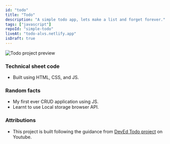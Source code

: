 ```yaml
---
id: "todo"
title: "Todo"
description: "A simple todo app, lets make a list and forget forever."
tags: ["javascript"]
repoId: "simple-todo"
liveAt: "todo-alvs.netlify.app"
isDraft: true
---
```


![Todo project preview](/assets/img/todo-deved-thumb.png)

### Technical sheet code

-   Built using HTML, CSS, and JS.

### Random facts

-   My first ever CRUD application using JS.
-   Learnt to use Local storage browser API.

### Attributions

-   This project is built following the guidance from [DevEd Todo project](https://www.youtube.com/watch?v=Ttf3CEsEwMQ) on Youtube.
